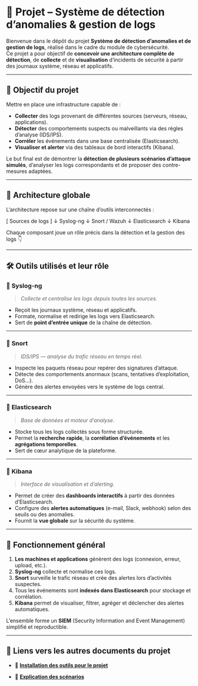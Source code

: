 # 🧠 Projet – Système de détection d’anomalies & gestion de logs

Bienvenue dans le dépôt du projet **Système de détection d’anomalies et de gestion de logs**, réalisé dans le cadre du module de cybersécurité.  
Ce projet a pour objectif de **concevoir une architecture complète de détection**, de **collecte** et de **visualisation** d’incidents de sécurité à partir des journaux système, réseau et applicatifs.

---

## 🎯 Objectif du projet

Mettre en place une infrastructure capable de :
- **Collecter** des logs provenant de différentes sources (serveurs, réseau, applications).  
- **Détecter** des comportements suspects ou malveillants via des règles d’analyse (IDS/IPS).  
- **Corréler** les événements dans une base centralisée (Elasticsearch).  
- **Visualiser et alerter** via des tableaux de bord interactifs (Kibana).  

Le but final est de démontrer la **détection de plusieurs scénarios d’attaque simulés**, d’analyser les logs correspondants et de proposer des contre-mesures adaptées.

---

## 🧩 Architecture globale

L’architecture repose sur une chaîne d’outils interconnectés :  

[ Sources de logs ]
↓
Syslog-ng
↓
Snort / Wazuh
↓
Elasticsearch
↓
Kibana


Chaque composant joue un rôle précis dans la détection et la gestion des logs 👇

---

## 🛠️ Outils utilisés et leur rôle

### 🔹 **Syslog-ng**
> *Collecte et centralise les logs depuis toutes les sources.*

- Reçoit les journaux système, réseau et applicatifs.  
- Formate, normalise et redirige les logs vers Elasticsearch.  
- Sert de **point d’entrée unique** de la chaîne de détection.

---

### 🔹 **Snort**
> *IDS/IPS — analyse du trafic réseau en temps réel.*

- Inspecte les paquets réseau pour repérer des signatures d’attaque.  
- Détecte des comportements anormaux (scans, tentatives d’exploitation, DoS…).  
- Génère des alertes envoyées vers le système de logs central.

---

### 🔹 **Elasticsearch**
> *Base de données et moteur d’analyse.*

- Stocke tous les logs collectés sous forme structurée.  
- Permet la **recherche rapide**, la **corrélation d’événements** et les **agrégations temporelles**.  
- Sert de cœur analytique de la plateforme.

---

### 🔹 **Kibana**
> *Interface de visualisation et d’alerting.*

- Permet de créer des **dashboards interactifs** à partir des données d’Elasticsearch.  
- Configure des **alertes automatiques** (e-mail, Slack, webhook) selon des seuils ou des anomalies.  
- Fournit la **vue globale** sur la sécurité du système.

---

## 🧠 Fonctionnement général

1. **Les machines et applications** génèrent des logs (connexion, erreur, upload, etc.).  
2. **Syslog-ng** collecte et normalise ces logs.  
3. **Snort** surveille le trafic réseau et crée des alertes lors d’activités suspectes.  
4. Tous les événements sont **indexés dans Elasticsearch** pour stockage et corrélation.  
5. **Kibana** permet de visualiser, filtrer, agréger et déclencher des alertes automatiques.  

L’ensemble forme un **SIEM** (Security Information and Event Management) simplifié et reproductible.

---

## 📎 Liens vers les autres documents du projet

- 🔗 [**Installation des outils pour le projet**](./Installation.md)   

- 🔗 [**Explication des scénarios**](./Scenarios.md) 
